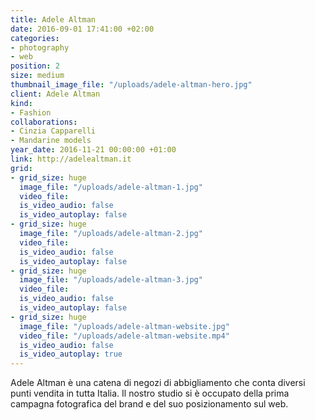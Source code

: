 ```yaml
---
title: Adele Altman
date: 2016-09-01 17:41:00 +02:00
categories:
- photography
- web
position: 2
size: medium
thumbnail_image_file: "/uploads/adele-altman-hero.jpg"
client: Adele Altman
kind:
- Fashion
collaborations:
- Cinzia Capparelli
- Mandarine models
year_date: 2016-11-21 00:00:00 +01:00
link: http://adelealtman.it
grid:
- grid_size: huge
  image_file: "/uploads/adele-altman-1.jpg"
  video_file: 
  is_video_audio: false
  is_video_autoplay: false
- grid_size: huge
  image_file: "/uploads/adele-altman-2.jpg"
  video_file: 
  is_video_audio: false
  is_video_autoplay: false
- grid_size: huge
  image_file: "/uploads/adele-altman-3.jpg"
  video_file: 
  is_video_audio: false
  is_video_autoplay: false
- grid_size: huge
  image_file: "/uploads/adele-altman-website.jpg"
  video_file: "/uploads/adele-altman-website.mp4"
  is_video_audio: false
  is_video_autoplay: true
---
```


Adele Altman è una catena di negozi di abbigliamento che conta diversi punti vendita in tutta Italia.
Il nostro studio si è occupato della prima campagna fotografica del brand e del suo posizionamento sul web.
